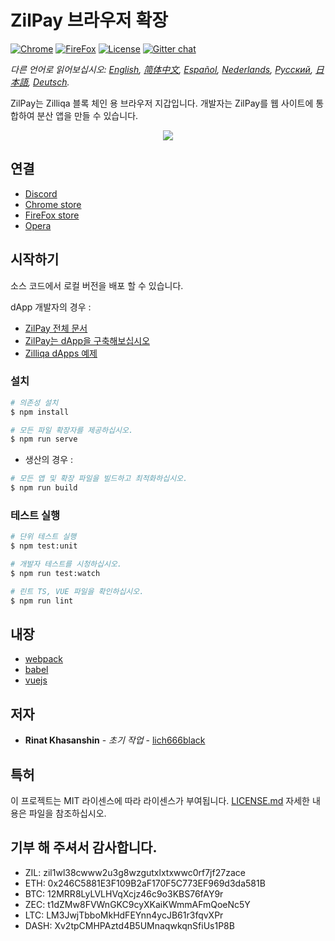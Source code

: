 # ZilPay 브라우저 확장

[![Chrome](https://img.shields.io/chrome-web-store/v/klnaejjgbibmhlephnhpmaofohgkpgkd)](https://chrome.google.com/webstore/detail/zilpay/klnaejjgbibmhlephnhpmaofohgkpgkd?utm_source=chrome-ntp-icon)
[![FireFox](https://img.shields.io/amo/v/zilpay)](https://addons.mozilla.org/en-GB/firefox/addon/zilpay/)
[![License](https://img.shields.io/badge/License-MIT-blue.svg)](https://github.com/Zilliqa/scilla/blob/master/LICENSE)
[![Gitter chat](http://img.shields.io/badge/chat-on%20gitter-077a8f.svg)](https://gitter.im/Zilliqa/General)

*다른 언어로 읽어보십시오: [English](README.md), [简体中文](README_ZH-CN.md), [Español](README_ES.md), [Nederlands](README_NL.md), [Русский](README_RU.md), [日本語](README_JP.md), [Deutsch](README_DE.md).*

ZilPay는 Zilliqa 블록 체인 용 브라우저 지갑입니다. 개발자는 ZilPay를 웹 사이트에 통합하여 분산 앱을 만들 수 있습니다.

<p align="center">
  <a href="https://zilpay.xyz"><img src="https://github.com/lich666dead/zil-pay/blob/master/imgs/preview.png"></a>
</p>

## 연결
+ [Discord](https://discordapp.com/channels/370992535725932544/636917110089580544)
+ [Chrome store](https://chrome.google.com/webstore/detail/zilpay/klnaejjgbibmhlephnhpmaofohgkpgkd?utm_source=chrome-ntp-icon)
+ [FireFox store](https://addons.mozilla.org/en-GB/firefox/addon/zilpay/)
+ [Opera](https://chrome.google.com/webstore/detail/zilpay/klnaejjgbibmhlephnhpmaofohgkpgkd?utm_source=chrome-ntp-icon)

## 시작하기
소스 코드에서 로컬 버전을 배포 할 수 있습니다.

dApp 개발자의 경우 :
+ [ZilPay 전체 문서](https://zilpay.xyz/Documentation/)
+ [ZilPay는 dApp을 구축해보십시오](https://medium.com/coinmonks/test-and-develop-dapps-on-zilliqa-with-zilpay-52b165f118bf?source=friends_link&sk=2a60070ddac60677ec36b1234c60222a)
+ [Zilliqa dApps 예제](https://github.com/lich666dead/zilliqa-dApps)

### 설치

```bash
# 의존성 설치
$ npm install

# 모든 파일 확장자를 제공하십시오.
$ npm run serve
```

* 생산의 경우 :
```bash
# 모든 앱 및 확장 파일을 빌드하고 최적화하십시오.
$ npm run build
```

### 테스트 실행
```bash
# 단위 테스트 실행
$ npm test:unit

# 개발자 테스트를 시청하십시오.
$ npm run test:watch

# 린트 TS, VUE 파일을 확인하십시오.
$ npm run lint
```

## 내장

* [webpack](https://github.com/webpack/webpack)
* [babel](https://github.com/babel/babel)
* [vuejs](https://github.com/vuejs)

## 저자

* **Rinat Khasanshin** - *초기 작업* - [lich666black](https://github.com/lich666dead)

## 특허

이 프로젝트는 MIT 라이센스에 따라 라이센스가 부여됩니다. [LICENSE.md](https://github.com/zilpay/zil-pay/blob/master/LICENSE) 자세한 내용은 파일을 참조하십시오.

기부 해 주셔서 감사합니다.
------

- ZIL: zil1wl38cwww2u3g8wzgutxlxtxwwc0rf7jf27zace
- ETH: 0x246C5881E3F109B2aF170F5C773EF969d3da581B
- BTC: 12MRR8LyLVLHVqXcjz46c9o3KBS76fAY9r
- ZEC: t1dZMw8FVWnGKC9cyXKaiKWmmAFmQoeNc5Y
- LTC: LM3JwjTbboMkHdFEYnn4ycJB61r3fqvXPr
- DASH: Xv2tpCMHPAztd4B5UMnaqwkqnSfiUs1P8B
